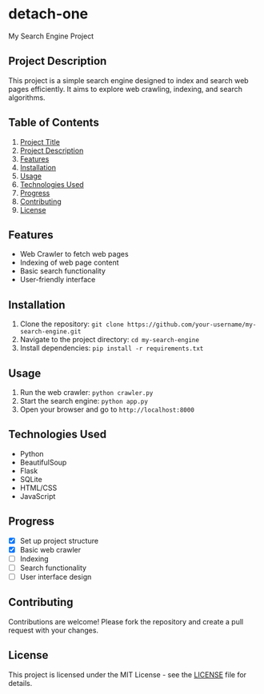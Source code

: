 # detach-one
My Search Engine Project

## Project Description
This project is a simple search engine designed to index and search web pages efficiently. It aims to explore web crawling, indexing, and search algorithms.

## Table of Contents
1. [Project Title](#project-title)
2. [Project Description](#project-description)
3. [Features](#features)
4. [Installation](#installation)
5. [Usage](#usage)
6. [Technologies Used](#technologies-used)
7. [Progress](#progress)
8. [Contributing](#contributing)
9. [License](#license)

## Features
- Web Crawler to fetch web pages
- Indexing of web page content
- Basic search functionality
- User-friendly interface

## Installation
1. Clone the repository: `git clone https://github.com/your-username/my-search-engine.git`
2. Navigate to the project directory: `cd my-search-engine`
3. Install dependencies: `pip install -r requirements.txt`

## Usage
1. Run the web crawler: `python crawler.py`
2. Start the search engine: `python app.py`
3. Open your browser and go to `http://localhost:8000`

## Technologies Used
- Python
- BeautifulSoup
- Flask
- SQLite
- HTML/CSS
- JavaScript

## Progress
- [x] Set up project structure
- [x] Basic web crawler
- [ ] Indexing
- [ ] Search functionality
- [ ] User interface design

## Contributing
Contributions are welcome! Please fork the repository and create a pull request with your changes.

## License
This project is licensed under the MIT License - see the [LICENSE](LICENSE) file for details.
